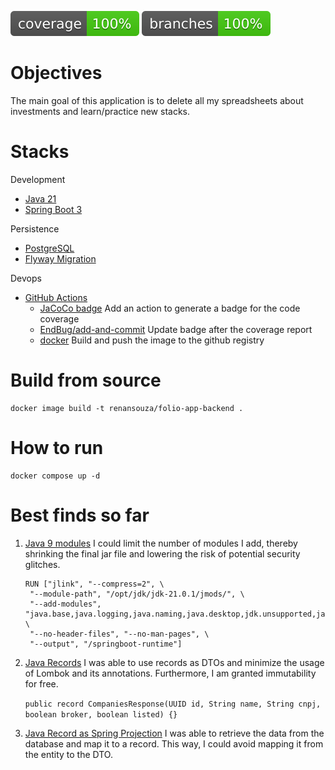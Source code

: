 ![Coverage](.github/badges/jacoco.svg)
![Branch](.github/badges/branches.svg)

# Objectives
The main goal of this application is to delete all my spreadsheets about investments and learn/practice new stacks.

# Stacks
Development
* [Java 21](https://openjdk.org/projects/jdk/21/)
* [Spring Boot 3](https://spring.io/projects/spring-boot)

Persistence
* [PostgreSQL](https://www.postgresql.org/)
* [Flyway Migration](https://flywaydb.org/)

Devops
* [GitHub Actions](https://docs.github.com/en/actions)
  - [JaCoCo badge](https://github.com/cicirello/jacoco-badge-generator) Add an action to generate a badge for the code coverage
  - [EndBug/add-and-commit](https://github.com/EndBug/add-and-commit) Update badge after the coverage report
  - [docker](https://github.com/docker) Build and push the image to the github registry

# Build from source
```shell
docker image build -t renansouza/folio-app-backend .
```

# How to run
```shell
docker compose up -d
```

# Best finds so far
1. [Java 9 modules](https://www.oracle.com/corporate/features/understanding-java-9-modules.html) I could limit
   the number of modules I add, thereby shrinking the final jar file and lowering the risk of potential security glitches.
    ```
   RUN ["jlink", "--compress=2", \
     "--module-path", "/opt/jdk/jdk-21.0.1/jmods/", \
     "--add-modules", "java.base,java.logging,java.naming,java.desktop,jdk.unsupported,java.management,java.security.jgss,java.instrument,java.sql", \
     "--no-header-files", "--no-man-pages", \
     "--output", "/springboot-runtime"]
   ```
2. [Java Records](https://docs.oracle.com/en/java/javase/17/language/records.html) I was able to use records as DTOs
   and minimize the usage of Lombok and its annotations. Furthermore, I am granted immutability for free.

   `public record CompaniesResponse(UUID id, String name, String cnpj, boolean broker, boolean listed) {}`


3. [Java Record as Spring Projection](https://docs.spring.io/spring-data/jpa/reference/repositories/projections.html)
   I was able to retrieve the data from the database and map it to a record. This way, I could avoid mapping it from the entity to the DTO.
    